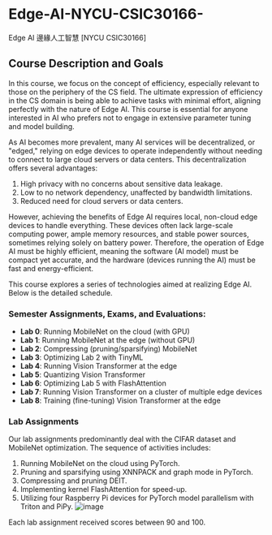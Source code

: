 # Edge-AI-NYCU-CSIC30166-
Edge AI 邊緣人工智慧 [NYCU CSIC30166]


## Course Description and Goals

In this course, we focus on the concept of efficiency, especially relevant to those on the periphery of the CS field. The ultimate expression of efficiency in the CS domain is being able to achieve tasks with minimal effort, aligning perfectly with the nature of Edge AI. This course is essential for anyone interested in AI who prefers not to engage in extensive parameter tuning and model building.

As AI becomes more prevalent, many AI services will be decentralized, or "edged," relying on edge devices to operate independently without needing to connect to large cloud servers or data centers. This decentralization offers several advantages:
1. High privacy with no concerns about sensitive data leakage.
2. Low to no network dependency, unaffected by bandwidth limitations.
3. Reduced need for cloud servers or data centers.

However, achieving the benefits of Edge AI requires local, non-cloud edge devices to handle everything. These devices often lack large-scale computing power, ample memory resources, and stable power sources, sometimes relying solely on battery power. Therefore, the operation of Edge AI must be highly efficient, meaning the software (AI model) must be compact yet accurate, and the hardware (devices running the AI) must be fast and energy-efficient.

This course explores a series of technologies aimed at realizing Edge AI. Below is the detailed schedule.

### Semester Assignments, Exams, and Evaluations:
- **Lab 0**: Running MobileNet on the cloud (with GPU)
- **Lab 1**: Running MobileNet at the edge (without GPU)
- **Lab 2**: Compressing (pruning/sparsifying) MobileNet
- **Lab 3**: Optimizing Lab 2 with TinyML
- **Lab 4**: Running Vision Transformer at the edge
- **Lab 5**: Quantizing Vision Transformer
- **Lab 6**: Optimizing Lab 5 with FlashAttention
- **Lab 7**: Running Vision Transformer on a cluster of multiple edge devices
- **Lab 8**: Training (fine-tuning) Vision Transformer at the edge

### Lab Assignments

Our lab assignments predominantly deal with the CIFAR dataset and MobileNet optimization. The sequence of activities includes:
1. Running MobileNet on the cloud using PyTorch.
2. Pruning and sparsifying using XNNPACK and graph mode in PyTorch.
3. Compressing and pruning DEIT.
4. Implementing kernel FlashAttention for speed-up.
5. Utilizing four Raspberry Pi devices for PyTorch model parallelism with Triton and PiPy.
![image](https://github.com/bob020416/Edge-AI-NYCU-CSIC30166-/assets/82202284/deb83f8e-a357-47b0-9a38-b4a1662d186e)

Each lab assignment received scores between 90 and 100.
